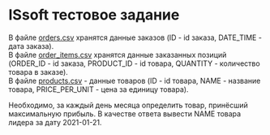 # ISsoft тестовое задание
В файле [orders.csv](https://github.com/Karamba007/ISsoft_test/blob/main/resources/orders.csv) хранятся данные заказов (ID - id заказа, DATE_TIME - дата заказа).  
В файле [order_items.csv](https://github.com/Karamba007/ISsoft_test/blob/main/resources/order_items.csv) хранятся данные заказанных позиций (ORDER_ID - id заказа, PRODUCT_ID - id товара, QUANTITY - количество товара в заказе).  
В файле [products.csv](https://github.com/Karamba007/ISsoft_test/blob/main/resources/products.csv) - данные товаров (ID - id товара, NAME - название товара, PRICE_PER_UNIT - цена за единицу товара).  

Необходимо, за каждый день месяца определить товар, принёсший максимальную прибыль. В качестве ответа вывести NAME товара лидера за дату 2021-01-21.
